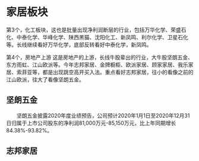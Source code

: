 # 家居板块

第3个，化工板块，这也是批量出现净利润断层的行业，包括万华化学、荣盛石化、中泰化学、华峰化学、陕西黑猫、沈阳化工、新凤鸣、利尔化学、卫星石化等。长线继续看好万华化学，底部反转看好中泰化学，新凤鸣。

第4个，房地产上游
这是房地产的上游，长线牛股辈出的行业，大牛股坚朗五金、东方雨虹、江山欧派等。今年志邦家居、金牌橱柜、欧派家居、顾家家居、我乐家居、索菲亚等，都是出现跳空高开买入法。重点看好志邦家居，往小的看像之前的江山欧派，往大了看像坚朗五金。


## 坚朗五金

　　坚朗五金披露2020年度业绩预告，公司预计2020年1月1日至2020年12月31日归属于上市公司股东的净利润81,000万元-85,150万元，比上年同期增长84.38%-93.82%。

## 志邦家居